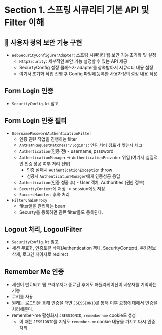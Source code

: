 # Section 1. 스프링 시큐리티 기본 API 및 Filter 이해

## :pushpin: 사용자 정의 보안 기능 구현
- `WebSecurityConfigurerAdapter`: 스프링 시큐리티 웹 보안 기능 초기화 및 설정
    - `HttpSecurity`: 세부적인 보안 기능 설정할 수 있는 API 제공
    - SecurityConfig 설정 클래스가 adapter를 상속받아서 시큐리티 내용 설정
    - 여기서 초기화 작업 진행 후 Config 파일에 등록한 사용자정의 설정 내용 적용

## Form Login 인증
- `SecurityConfig.kt` 참고

## Form Login 인증 필터
- `UsernamePasswordAuthenticationFilter`
  - 인증 관련 작업을 진행하는 filter
  - `AntPathRequestMatcher("/login")`: 인증 처리 경로가 맞는지 체크
  - `Authentication`(인증 전) - username, password
  - `AuthenticationManager` -> `AuthenticationProvider` 위임 (여기서 실질적인 인증 성공 여부 처리 진행)
    - 인증 실패시 `AuthenticationException` throw
    - 성공시 `AuthenticationManager`에게 인증성공 응답
  - `Authentication`(인증 성공 후) - User 객체, Authorities (권한 정보)
  - `SecurityContext`에 저장 -> session에도 저장
  - `SuccessHandler`: 후속 처리
- `FilterChainProxy`
  - filter들을 관리하는 bean
  - Security를 등록하면 관련 filter들도 등록된다.

## Logout 처리, LogoutFilter
- `SecurityConfig.kt` 참고
- 세션 무효화, 인증토큰 삭제(Authentication 객체, SecurityContext), 쿠키정보 삭제, 로그인 페이지로 redirect

## Remember Me 인증
- 세션이 만료되고 웹 브라우저가 종료된 후에도 애플리케이션이 사용자를 기억하는 기능
- 쿠키를 사용
- 원래는 로그인을 통해 인증을 하면 `JSESSIONID`를 통해 이후 요청에 대해서 인증을 처리해준다.
- remember-me 활성화시 `JSESSIONID`, `remember-me` cookie도 생성
  - 이 때는 `JESSIONID`를 지워도 `remember-me` cookie 내용을 가지고 다시 인증 처리
